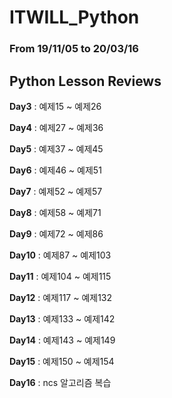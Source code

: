 # ITWILL_Python

### From 19/11/05 to 20/03/16

## Python Lesson Reviews


__Day3__ : 예제15 ~ 예제26  

__Day4__ : 예제27 ~ 예제36  

__Day5__ : 예제37 ~ 예제45  

__Day6__ : 예제46 ~ 예제51  

__Day7__ : 예제52 ~ 예제57  

__Day8__ : 예제58 ~ 예제71  

__Day9__ : 예제72 ~ 예제86  

__Day10__ : 예제87 ~ 예제103  

__Day11__ : 예제104 ~ 예제115  

__Day12__ : 예제117 ~ 예제132  

__Day13__ : 예제133 ~ 예제142  

__Day14__ : 예제143 ~ 예제149  

__Day15__ : 예제150 ~ 예제154  

__Day16__ : ncs 알고리즘 복습  
